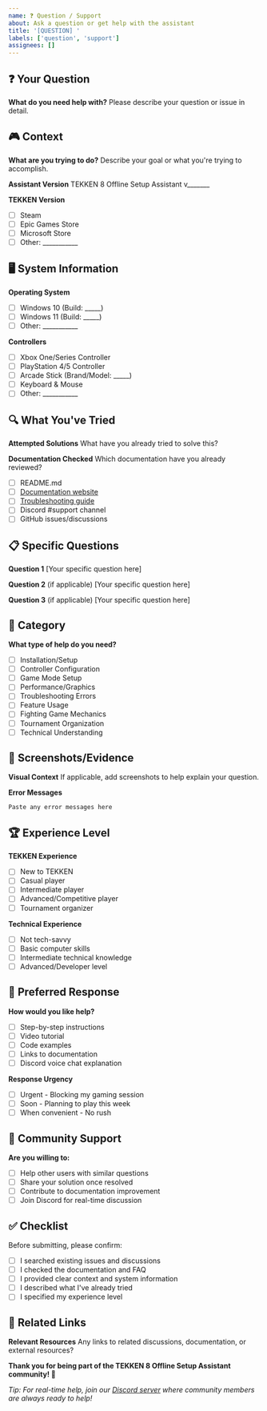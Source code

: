 ```yaml
---
name: ❓ Question / Support
about: Ask a question or get help with the assistant
title: '[QUESTION] '
labels: ['question', 'support']
assignees: []
---
```


## ❓ Your Question

**What do you need help with?**
Please describe your question or issue in detail.

## 🎮 Context

**What are you trying to do?**
Describe your goal or what you're trying to accomplish.

**Assistant Version**
TEKKEN 8 Offline Setup Assistant v_______

**TEKKEN Version**
- [ ] Steam
- [ ] Epic Games Store  
- [ ] Microsoft Store
- [ ] Other: ___________

## 🖥️ System Information

**Operating System**
- [ ] Windows 10 (Build: _____)
- [ ] Windows 11 (Build: _____)
- [ ] Other: ___________

**Controllers**
- [ ] Xbox One/Series Controller
- [ ] PlayStation 4/5 Controller
- [ ] Arcade Stick (Brand/Model: _____)
- [ ] Keyboard & Mouse
- [ ] Other: ___________

## 🔍 What You've Tried

**Attempted Solutions**
What have you already tried to solve this?

**Documentation Checked**
Which documentation have you already reviewed?
- [ ] README.md
- [ ] [Documentation website](docs/index.md)
- [ ] [Troubleshooting guide](docs/troubleshooting.md)
- [ ] Discord #support channel
- [ ] GitHub issues/discussions

## 📋 Specific Questions

**Question 1**
[Your specific question here]

**Question 2** (if applicable)
[Your specific question here]

**Question 3** (if applicable)
[Your specific question here]

## 🎯 Category

**What type of help do you need?**
- [ ] Installation/Setup
- [ ] Controller Configuration
- [ ] Game Mode Setup
- [ ] Performance/Graphics
- [ ] Troubleshooting Errors
- [ ] Feature Usage
- [ ] Fighting Game Mechanics
- [ ] Tournament Organization
- [ ] Technical Understanding

## 📸 Screenshots/Evidence

**Visual Context**
If applicable, add screenshots to help explain your question.

**Error Messages**
```
Paste any error messages here
```

## 🏆 Experience Level

**TEKKEN Experience**
- [ ] New to TEKKEN
- [ ] Casual player
- [ ] Intermediate player
- [ ] Advanced/Competitive player
- [ ] Tournament organizer

**Technical Experience**
- [ ] Not tech-savvy
- [ ] Basic computer skills
- [ ] Intermediate technical knowledge
- [ ] Advanced/Developer level

## 💬 Preferred Response

**How would you like help?**
- [ ] Step-by-step instructions
- [ ] Video tutorial
- [ ] Code examples
- [ ] Links to documentation
- [ ] Discord voice chat explanation

**Response Urgency**
- [ ] Urgent - Blocking my gaming session
- [ ] Soon - Planning to play this week
- [ ] When convenient - No rush

## 🤝 Community Support

**Are you willing to:**
- [ ] Help other users with similar questions
- [ ] Share your solution once resolved
- [ ] Contribute to documentation improvement
- [ ] Join Discord for real-time discussion

## ✅ Checklist

Before submitting, please confirm:

- [ ] I searched existing issues and discussions
- [ ] I checked the documentation and FAQ
- [ ] I provided clear context and system information
- [ ] I described what I've already tried
- [ ] I specified my experience level

## 🔗 Related Links

**Relevant Resources**
Any links to related discussions, documentation, or external resources?

**Thank you for being part of the TEKKEN 8 Offline Setup Assistant community! 🥋**

*Tip: For real-time help, join our [Discord server](https://discord.gg/tekken-offline) where community members are always ready to help!* 